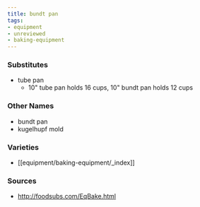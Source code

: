 ```yaml
---
title: bundt pan
tags:
- equipment
- unreviewed
- baking-equipment
---
```

### Substitutes
- tube pan
	- 10" tube pan holds 16 cups, 10" bundt pan holds 12 cups

### Other Names
* bundt pan
* kugelhupf mold

### Varieties

* [[equipment/baking-equipment/_index]]

### Sources
* http://foodsubs.com/EqBake.html
